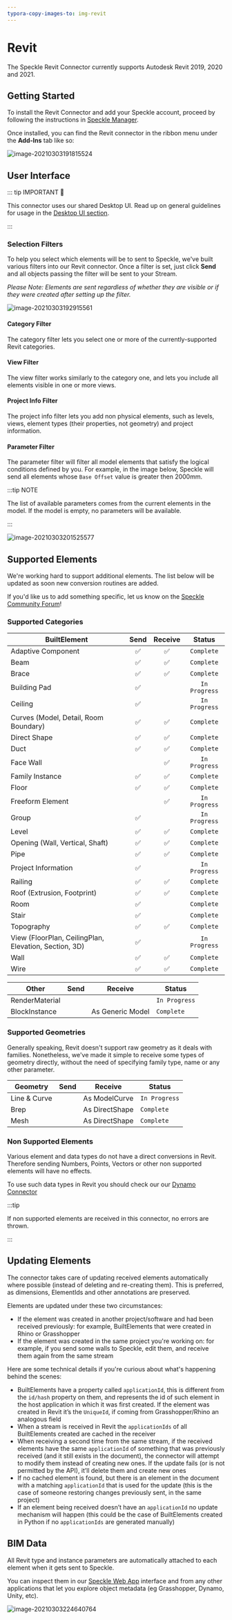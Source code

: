 ```yaml
---
typora-copy-images-to: img-revit
---
```


# Revit

The Speckle Revit Connector currently supports Autodesk Revit 2019, 2020 and 2021.

## Getting Started

To install the Revit Connector and add your Speckle account, proceed by following the instructions in [Speckle Manager](/user/manager).

Once installed, you can find the Revit connector in the ribbon menu under the **Add-Ins** tab like so:

![image-20210303191815524](./img-revit/image-20210303191815524.png)

## User Interface

::: tip IMPORTANT 🙌

This connector uses our shared Desktop UI. Read up on general guidelines for usage in the [Desktop UI section](/user/ui).

:::

### Selection Filters

To help you select which elements will be to sent to Speckle, we've built various filters into our Revit connector. Once a filter is set, just click **Send** and all objects passing the filter will be sent to your Stream. 

_Please Note: Elements are sent regardless of whether they are visible or if they were created after setting up the filter._

![image-20210303192915561](./img-revit/image-20210303192915561.png)

#### Category Filter

The category filter lets you select one or more of the currently-supported Revit categories.

#### View Filter

The view filter works similarly to the category one, and lets you include all elements visible in one or more views.

#### Project Info Filter

The project info filter lets you add non physical elements, such as levels, views, element types (their properties, not geometry) and project information.

#### Parameter Filter

The parameter filter will filter all model elements that satisfy the logical conditions defined by you. For example, in the image below, Speckle will send all elements whose `Base Offset` value is greater then 2000mm.

:::tip NOTE

The list of available parameters comes from the current elements in the model. If the model is empty, no parameters will be available.

:::

![image-20210303201525577](./img-revit/image-20210303201525577.png)

## Supported Elements

We're working hard to support additional elements. The list below will be updated as soon new conversion routines are added.

If you'd like us to add something specific, let us know on the [Speckle Community Forum](https://speckle.community/t/speckle-unity-2-0-feedback-wanted/1108)!


### Supported Categories

| BuiltElement                                          | Send | Receive | Status        |
| ----------------------------------------------------- | :--: | :-----: | :-----------: |
| Adaptive Component                                    | ✅    | ✅       | `Complete`    |
| Beam                                                  | ✅    | ✅       | `Complete`    |
| Brace                                                 | ✅    | ✅       | `Complete`    |
| Building Pad                                          | ✅    |         | `In Progress` |
| Ceiling                                               | ✅    |         | `In Progress` |
| Curves (Model, Detail, Room Boundary)                 | ✅    | ✅       | `Complete`    |
| Direct Shape                                          | ✅    | ✅       | `Complete`    |
| Duct                                                  | ✅    | ✅       | `Complete`    |
| Face Wall                                             |      | ✅       | `In Progress` |
| Family Instance                                       | ✅    | ✅       | `Complete`    |
| Floor                                                 | ✅    | ✅       | `Complete`    |
| Freeform Element                                      |      | ✅       | `In Progress` |
| Group                                                 | ✅    |         | `In Progress` |
| Level                                                 | ✅    | ✅       | `Complete`    |
| Opening (Wall, Vertical, Shaft)                       | ✅    | ✅       | `Complete`    |
| Pipe                                                  | ✅    | ✅       | `Complete`    |
| Project Information                                   | ✅    |         | `In Progress` |
| Railing                                               | ✅    | ✅       | `Complete`    |
| Roof (Extrusion, Footprint)                           | ✅    | ✅       | `Complete`    |
| Room                                                  | ✅    |         | `Complete`    |
| Stair                                                 | ✅    |         | `Complete`    |
| Topography                                            | ✅    | ✅       | `Complete`    |
| View (FloorPlan, CeilingPlan, Elevation, Section, 3D) | ✅    |         | `In Progress` |
| Wall                                                  | ✅    | ✅       | `Complete`    |
| Wire                                                  | ✅    | ✅       | `Complete`    |

| Other          | Send | Receive | Status        |
| -------------- | ---- | ------- | ------------- |
| RenderMaterial |      |         | `In Progress` |
| BlockInstance  |      | As Generic Model | `Complete` |


### Supported Geometries

Generally speaking, Revit doesn't support raw geometry as it deals with families. Nonetheless, we've made it simple to receive some types of geometry directly, without the need of specifying family type, name or any other parameter.

| Geometry     | Send | Receive        | Status        |
| ------------ | ---- | -------------- | ------------- |
| Line & Curve |      | As ModelCurve  | `In Progress` |
| Brep         |      | As DirectShape | `Complete`    |
| Mesh         |      | As DirectShape | `Complete`    |

### Non Supported Elements

Various element and data types do not have a direct conversions in Revit. Therefore sending Numbers, Points, Vectors or other non supported elements will have no effects.

To use such data types in Revit you should check our our [Dynamo Connector](/user/dynamo)

:::tip

If non supported elements are received in this connector, no errors are thrown.

:::

## Updating Elements

The connector takes care of updating received elements automatically where possible (instead of deleting and re-creating them). This is preferred, as dimensions, ElementIds and other annotations are preserved.

Elements are updated under these two circumstances:

- If the element was created in another project/software and had been received previously: for example, BuiltElements that were created in Rhino or Grasshopper
- If the element was created in the same project you're working on: for example, if you send some walls to Speckle, edit them, and receive them again from the same stream

Here are some technical details if you're curious about what's happening behind the scenes:

- BuiltElements have a property called `applicationId`, this is different from the `id/hash` property on them, and represents the id of such element in the host application in which it was first created. If the element was created in Revit it’s the `UniqueId`, if coming from Grasshopper/Rhino an analogous field
- When a stream is received in Revit the `applicationIds` of all BuiltElements created are cached in the receiver
- When receiving a second time from the same stream, if the received elements have the same `applicationId` of something that was previously received (and it still exists in the document), the connector will attempt to modify them instead of creating new ones. If the update fails (or is not permitted by the API), it’ll delete them and create new ones
- If no cached element is found, but there is an element in the document with a matching `applicationId` that is used for the update (this is the case of someone restoring changes previously sent, in the same project)
- If an element being received doesn’t have an `applicationId` no update mechanism will happen (this could be the case of BuiltElements created in Python if no `applicationIds` are generated manually)

## BIM Data

All Revit type and instance parameters are automatically attached to each element when it gets sent to Speckle.

You can inspect them in our [Speckle Web App](/user/web.html) interface and from any other applications that let you explore object metadata (eg Grasshopper, Dynamo, Unity, etc).

![image-20210303224640764](./img-revit/image-20210303224640764.png)
